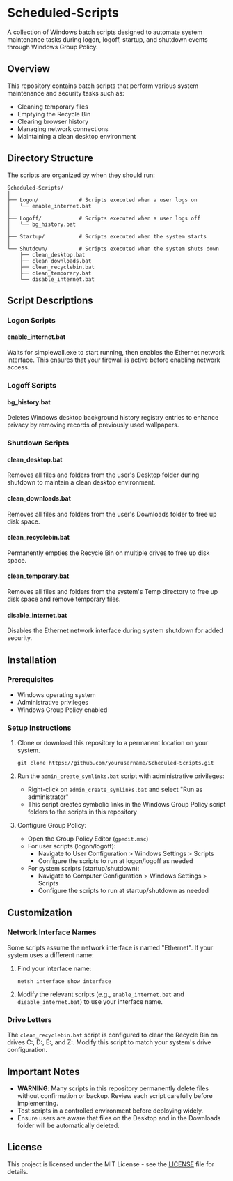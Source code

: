 # Scheduled-Scripts

A collection of Windows batch scripts designed to automate system maintenance tasks during logon, logoff, startup, and shutdown events through Windows Group Policy.

## Overview

This repository contains batch scripts that perform various system maintenance and security tasks such as:
- Cleaning temporary files
- Emptying the Recycle Bin
- Clearing browser history
- Managing network connections
- Maintaining a clean desktop environment

## Directory Structure

The scripts are organized by when they should run:

```
Scheduled-Scripts/
│
├── Logon/             # Scripts executed when a user logs on
│   └── enable_internet.bat
│
├── Logoff/            # Scripts executed when a user logs off
│   └── bg_history.bat
│
├── Startup/           # Scripts executed when the system starts
│
└── Shutdown/          # Scripts executed when the system shuts down
    ├── clean_desktop.bat
    ├── clean_downloads.bat
    ├── clean_recyclebin.bat
    ├── clean_temporary.bat
    └── disable_internet.bat
```

## Script Descriptions

### Logon Scripts

#### enable_internet.bat
Waits for simplewall.exe to start running, then enables the Ethernet network interface. This ensures that your firewall is active before enabling network access.

### Logoff Scripts

#### bg_history.bat
Deletes Windows desktop background history registry entries to enhance privacy by removing records of previously used wallpapers.

### Shutdown Scripts

#### clean_desktop.bat
Removes all files and folders from the user's Desktop folder during shutdown to maintain a clean desktop environment.

#### clean_downloads.bat
Removes all files and folders from the user's Downloads folder to free up disk space.

#### clean_recyclebin.bat
Permanently empties the Recycle Bin on multiple drives to free up disk space.

#### clean_temporary.bat
Removes all files and folders from the system's Temp directory to free up disk space and remove temporary files.

#### disable_internet.bat
Disables the Ethernet network interface during system shutdown for added security.

## Installation

### Prerequisites
- Windows operating system
- Administrative privileges
- Windows Group Policy enabled

### Setup Instructions

1. Clone or download this repository to a permanent location on your system.
   ```
   git clone https://github.com/yourusername/Scheduled-Scripts.git
   ```

2. Run the `admin_create_symlinks.bat` script with administrative privileges:
   - Right-click on `admin_create_symlinks.bat` and select "Run as administrator"
   - This script creates symbolic links in the Windows Group Policy script folders to the scripts in this repository

3. Configure Group Policy:
   - Open the Group Policy Editor (`gpedit.msc`)
   - For user scripts (logon/logoff):
     - Navigate to User Configuration > Windows Settings > Scripts
     - Configure the scripts to run at logon/logoff as needed
   - For system scripts (startup/shutdown):
     - Navigate to Computer Configuration > Windows Settings > Scripts
     - Configure the scripts to run at startup/shutdown as needed

## Customization

### Network Interface Names
Some scripts assume the network interface is named "Ethernet". If your system uses a different name:

1. Find your interface name:
   ```
   netsh interface show interface
   ```

2. Modify the relevant scripts (e.g., `enable_internet.bat` and `disable_internet.bat`) to use your interface name.

### Drive Letters
The `clean_recyclebin.bat` script is configured to clear the Recycle Bin on drives C:, D:, E:, and Z:. Modify this script to match your system's drive configuration.

## Important Notes

- **WARNING**: Many scripts in this repository permanently delete files without confirmation or backup. Review each script carefully before implementing.
- Test scripts in a controlled environment before deploying widely.
- Ensure users are aware that files on the Desktop and in the Downloads folder will be automatically deleted.

## License

This project is licensed under the MIT License - see the [LICENSE](LICENSE) file for details.